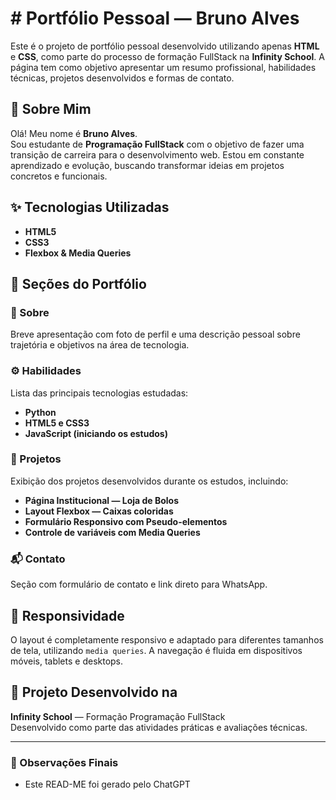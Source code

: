 # # Portfólio Pessoal — Bruno Alves

Este é o projeto de portfólio pessoal desenvolvido utilizando apenas **HTML** e **CSS**, como parte do processo de formação FullStack na **Infinity School**. A página tem como objetivo apresentar um resumo profissional, habilidades técnicas, projetos desenvolvidos e formas de contato.

## 🧑 Sobre Mim

Olá! Meu nome é **Bruno Alves**.  
Sou estudante de **Programação FullStack** com o objetivo de fazer uma transição de carreira para o desenvolvimento web. Estou em constante aprendizado e evolução, buscando transformar ideias em projetos concretos e funcionais.

## ✨ Tecnologias Utilizadas

- **HTML5**
- **CSS3**
- **Flexbox & Media Queries**

## 💼 Seções do Portfólio

### 📌 Sobre
Breve apresentação com foto de perfil e uma descrição pessoal sobre trajetória e objetivos na área de tecnologia.

### ⚙️ Habilidades
Lista das principais tecnologias estudadas:
- **Python**
- **HTML5 e CSS3**
- **JavaScript (iniciando os estudos)**

### 🧪 Projetos
Exibição dos projetos desenvolvidos durante os estudos, incluindo:

- **Página Institucional — Loja de Bolos**
- **Layout Flexbox — Caixas coloridas**
- **Formulário Responsivo com Pseudo-elementos**
- **Controle de variáveis com Media Queries**

### 📬 Contato
Seção com formulário de contato e link direto para WhatsApp.

## 📱 Responsividade

O layout é completamente responsivo e adaptado para diferentes tamanhos de tela, utilizando `media queries`. A navegação é fluida em dispositivos móveis, tablets e desktops.

## 🏫 Projeto Desenvolvido na

**Infinity School** — Formação Programação FullStack  
Desenvolvido como parte das atividades práticas e avaliações técnicas.

---

### 📌 Observações Finais

- Este READ-ME foi gerado pelo ChatGPT

